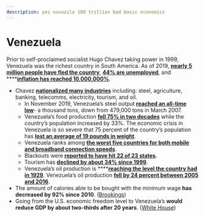 ```yaml
---
description: yes vuvuzula 100 trillion bad basic economics
---
```


# Venezuela

Prior to self-proclaimed socialist Hugo Chavez taking power in 1999, Venezuela was the richest country in South America. As of 2019, [**nearly 5 million people have fled the country**](https://www.reuters.com/article/us-venezuela-security-un-idUSKBN1X21MM), [**44% are unemployed**](https://www.bloomberg.com/news/articles/2019-04-09/venezuela-unemployment-nears-that-of-war-ruined-bosnia-imf-says), and ****[**inflation has reached 10,000,000%**](https://www.cnbc.com/2019/08/02/venezuela-inflation-at-10-million-percent-its-time-for-shock-therapy.html).

* Chavez [**nationalized many industries**](https://www.reuters.com/article/us-venezuela-election-nationalizations/factbox-venezuelas-nationalizations-under-chavez-idUSBRE89701X20121008) including: steel, agriculture, banking, telecomms, electricity, tourism, and oil.
  * In November 2019, Venezuela’s steel output [**reached an all-time low**](https://fee.org/articles/8-industries-hugo-chavez-nationalized-besides-oil-on-venezuelas-road-to-serfdom/)- a thousand tons, down from 479,000 tons in March 2007.
  * Venezuela’s food production [**fell 75% in two decades**](https://economics21.org/how-socialism-destroyed-venezuela) while the country’s population increased by 33%. The economic crisis in Venezuela is so severe that 75 percent of the country’s population has [**lost an average of 19 pounds in weight**](https://www.independent.co.uk/news/world/americas/venezuela-weight-loss-average-19lb-pounds-food-shortages-economic-crisis-a7595081.html).
  * Venezuela ranks among [**the worst five countries for both mobile and broadband connection speeds**](https://www.reuters.com/article/us-venezuela-cantv/service-dont-rely-on-venezuelas-state-telecoms-firm-cantv-idUSKCN1NR1GQ).
  * Blackouts were [**reported to have hit 22 of 23 states**](https://www.nbcnews.com/storyline/venezuela-crisis/massive-venezuela-power-outage-raises-tensions-amid-crisis-n981076). 
  * Tourism has [**declined by about 34% since 1999**](https://www.macrotrends.net/countries/VEN/venezuela/tourism-statistics).
  * Venezuela’s oil production is ****[**reaching the level the country had in 1929**](https://oilnow.gy/featured/venezuelas-oil-production-regresses-77-years-under-socialism/). Venezuela’s oil production [**fell by 24 percent between 2005 and 2016**](https://mises.org/wire/data-shows-socialists-not-sanctions-destroyed-venezuelas-economy).
* The amount of calories able to be bought with the minimum wage **has decreased by 92% since 2010**. \([Brookings](https://0x0.la/u/5Xt51Wp.pdf#page=9)\)
* Going from the U.S. economic freedom level to Venezuela’s **would reduce GDP by about two-thirds after 20 years**. \([White House](https://www.govinfo.gov/content/pkg/ERP-2019/pdf/ERP-2019-chapter8.pdf)\)



